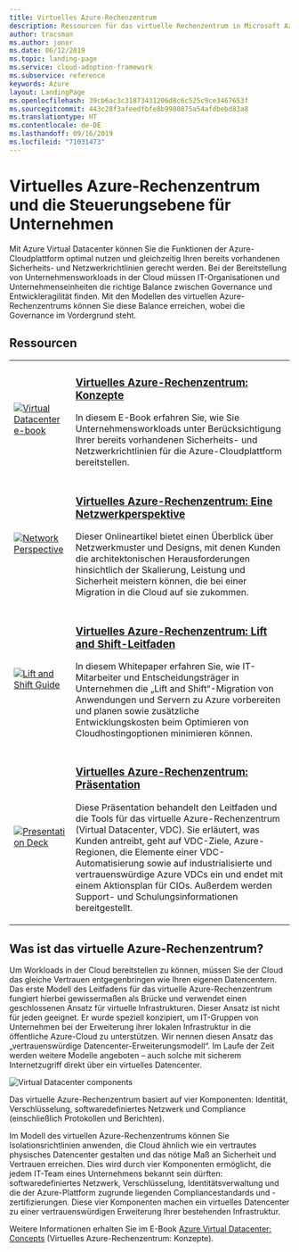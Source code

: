 ```yaml
---
title: Virtuelles Azure-Rechenzentrum
description: Ressourcen für das virtuelle Rechenzentrum in Microsoft Azure
author: tracsman
ms.author: jonor
ms.date: 06/12/2019
ms.topic: landing-page
ms.service: cloud-adoption-framework
ms.subservice: reference
keywords: Azure
layout: LandingPage
ms.openlocfilehash: 39cb6ac3c31873431206d8c6c525c9ce3467653f
ms.sourcegitcommit: 443c28f3afeedfbfe8b9980875a54afdbebd83a8
ms.translationtype: HT
ms.contentlocale: de-DE
ms.lasthandoff: 09/16/2019
ms.locfileid: "71031473"
---
```

# <a name="azure-virtual-datacenter-and-the-enterprise-control-plane"></a>Virtuelles Azure-Rechenzentrum und die Steuerungsebene für Unternehmen

Mit Azure Virtual Datacenter können Sie die Funktionen der Azure-Cloudplattform optimal nutzen und gleichzeitig Ihren bereits vorhandenen Sicherheits- und Netzwerkrichtlinien gerecht werden. Bei der Bereitstellung von Unternehmensworkloads in der Cloud müssen IT-Organisationen und Unternehmenseinheiten die richtige Balance zwischen Governance und Entwickleragilität finden. Mit den Modellen des virtuellen Azure-Rechenzentrums können Sie diese Balance erreichen, wobei die Governance im Vordergrund steht.

## <a name="resources"></a>Ressourcen

<!-- markdownlint-disable MD033 -->

<table>
<tr>
    <td style="width: 64px; vertical-align: middle;"><a href="https://aka.ms/VDC/Concepts"><img src="../_images/vdc/virtual-datacenter.svg" alt="Virtual Datacenter e-book" /></a></td>
    <td>
        <h3><a href="https://aka.ms/VDC/Concepts">Virtuelles Azure-Rechenzentrum: Konzepte</a></h3>
        <p>In diesem E-Book erfahren Sie, wie Sie Unternehmensworkloads unter Berücksichtigung Ihrer bereits vorhandenen Sicherheits- und Netzwerkrichtlinien für die Azure-Cloudplattform bereitstellen.</p>
    </td>
</tr>
<tr>
    <td style="width: 64px; vertical-align: middle;"><a href="./networking-vdc.md"><img src="../_images/vdc/vdc-network.png" alt="Network Perspective" /></a></td>
    <td>
        <h3><a href="./networking-vdc.md">Virtuelles Azure-Rechenzentrum: Eine Netzwerkperspektive</a></h3>
        <p>Dieser Onlineartikel bietet einen Überblick über Netzwerkmuster und Designs, mit denen Kunden die architektonischen Herausforderungen hinsichtlich der Skalierung, Leistung und Sicherheit meistern können, die bei einer Migration in die Cloud auf sie zukommen.</p>
    </td>
</tr>
<tr>
    <td style="width: 64px; vertical-align: middle;"><a href="https://aka.ms/VDC/Lift"><img src="../_images/vdc/vdc-lift-and-shift.png" alt="Lift and Shift Guide" /></a></td>
    <td>
        <h3><a href="https://aka.ms/VDC/Lift">Virtuelles Azure-Rechenzentrum: Lift and Shift-Leitfaden </a></h3>
        <p>In diesem Whitepaper erfahren Sie, wie IT-Mitarbeiter und Entscheidungsträger in Unternehmen die „Lift and Shift“-Migration von Anwendungen und Servern zu Azure vorbereiten und planen sowie zusätzliche Entwicklungskosten beim Optimieren von Cloudhostingoptionen minimieren können.</p>
    </td>
</tr>
<tr>
    <td style="width: 64px; vertical-align: middle;"><a href="https://aka.ms/VDC/Deck"><img src="../_images/vdc/vdc-deck.png" alt="Presentation Deck" /></a></td>
    <td>
        <h3><a href="https://aka.ms/VDC/Deck">Virtuelles Azure-Rechenzentrum: Präsentation </a></h3>
        <p>Diese Präsentation behandelt den Leitfaden und die Tools für das virtuelle Azure-Rechenzentrum (Virtual Datacenter, VDC). Sie erläutert, was Kunden antreibt, geht auf VDC-Ziele, Azure-Regionen, die Elemente einer VDC-Automatisierung sowie auf industrialisierte und vertrauenswürdige Azure VDCs ein und endet mit einem Aktionsplan für CIOs. Außerdem werden Support- und Schulungsinformationen bereitgestellt.</p>
    </td>
</tr>
</table>

<!-- markdownlint-enable MD033 -->

<!-- markdownlint-disable MD026 -->

## <a name="what-is-the-azure-virtual-datacenter"></a>Was ist das virtuelle Azure-Rechenzentrum?

Um Workloads in der Cloud bereitstellen zu können, müssen Sie der Cloud das gleiche Vertrauen entgegenbringen wie Ihren eigenen Datencentern. Das erste Modell des Leitfadens für das virtuelle Azure-Rechenzentrum fungiert hierbei gewissermaßen als Brücke und verwendet einen geschlossenen Ansatz für virtuelle Infrastrukturen. Dieser Ansatz ist nicht für jeden geeignet. Er wurde speziell konzipiert, um IT-Gruppen von Unternehmen bei der Erweiterung ihrer lokalen Infrastruktur in die öffentliche Azure-Cloud zu unterstützen. Wir nennen diesen Ansatz das „vertrauenswürdige Datencenter-Erweiterungsmodell“. Im Laufe der Zeit werden weitere Modelle angeboten – auch solche mit sicherem Internetzugriff direkt über ein virtuelles Datencenter.

<!-- markdownlint-disable MD033 -->

<img src="../_images/vdc/vdc-components.svg" alt="Virtual Datacenter components" style="max-width:700px;"/>

<!-- markdownlint-enable MD033 -->

Das virtuelle Azure-Rechenzentrum basiert auf vier Komponenten: Identität, Verschlüsselung, softwaredefiniertes Netzwerk und Compliance (einschließlich Protokollen und Berichten).

Im Modell des virtuellen Azure-Rechenzentrums können Sie Isolationsrichtlinien anwenden, die Cloud ähnlich wie ein vertrautes physisches Datencenter gestalten und das nötige Maß an Sicherheit und Vertrauen erreichen. Dies wird durch vier Komponenten ermöglicht, die jedem IT-Team eines Unternehmens bekannt sein dürften: softwaredefiniertes Netzwerk, Verschlüsselung, Identitätsverwaltung und die der Azure-Plattform zugrunde liegenden Compliancestandards und -zertifizierungen. Diese vier Komponenten machen ein virtuelles Datencenter zu einer vertrauenswürdigen Erweiterung Ihrer bestehenden Infrastruktur.

Weitere Informationen erhalten Sie im E-Book [Azure Virtual Datacenter: Concepts](https://azure.microsoft.com/resources/azure-virtual-datacenter) (Virtuelles Azure-Rechenzentrum: Konzepte).
